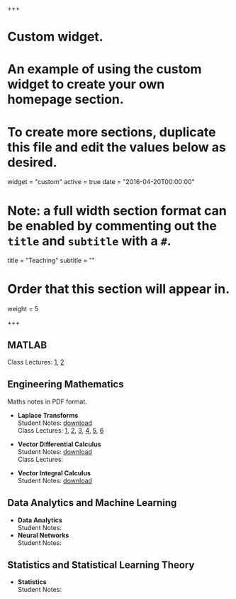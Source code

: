 +++
# Custom widget.
# An example of using the custom widget to create your own homepage section.
# To create more sections, duplicate this file and edit the values below as desired.
widget = "custom"
active = true
date = "2016-04-20T00:00:00"

# Note: a full width section format can be enabled by commenting out the `title` and `subtitle` with a `#`.
title = "Teaching"
subtitle = ""

# Order that this section will appear in.
weight = 5

+++

## **MATLAB**  
  Class Lectures: [1](https://github.com/AtharKharal/StudyNotes/blob/master/MATLAB%20Lecture%201.pdf), [2](https://github.com/AtharKharal/StudyNotes/blob/master/MATLAB%20Lecture%202.pdf)
  
## **Engineering Mathematics**  
  Maths notes in PDF format.  
  
* **Laplace Transforms**  
    Student Notes: [download](https://github.com/AtharKharal/StudyNotes/blob/master/Laplace%20Transforms%201.pdf)  
    Class Lectures: [1](https://github.com/AtharKharal/StudyNotes/blob/master/Laplace%20Transforms%20-%20Lecture%201.pdf), [2](https://github.com/AtharKharal/StudyNotes/blob/master/Laplace%20Transforms%20-%20Lecture%202.pdf), [3](https://github.com/AtharKharal/StudyNotes/blob/master/Laplace%20Transforms%20-%20Lecture%203.pdf),  [4](https://github.com/AtharKharal/StudyNotes/blob/master/Laplace%20Transforms%20-%20Lecture%204.pdf),  [5](https://github.com/AtharKharal/StudyNotes/blob/master/Laplace%20Transforms%20-%20Lecture%205.pdf),  [6](https://github.com/AtharKharal/StudyNotes/blob/master/Laplace%20Transforms%20-%20Lecture%206.pdf)    
  
* **Vector Differential Calculus**  
    Student Notes: [download](https://github.com/AtharKharal/StudyNotes/blob/master/Vector%20Differential%20Calculus.pdf)  
    Class Lectures: 
    
* **Vector Integral Calculus**    
    Student Notes: [download](https://github.com/AtharKharal/StudyNotes/blob/master/Vector%20Integral%20Calculus.pdf)

  
## **Data Analytics and Machine Learning**  
*  **Data Analytics**  
    Student Notes:   
*  **Neural Networks**  
    Student Notes:   
    
  
## **Statistics and Statistical Learning Theory**  
  
* **Statistics**  
    Student Notes: 
